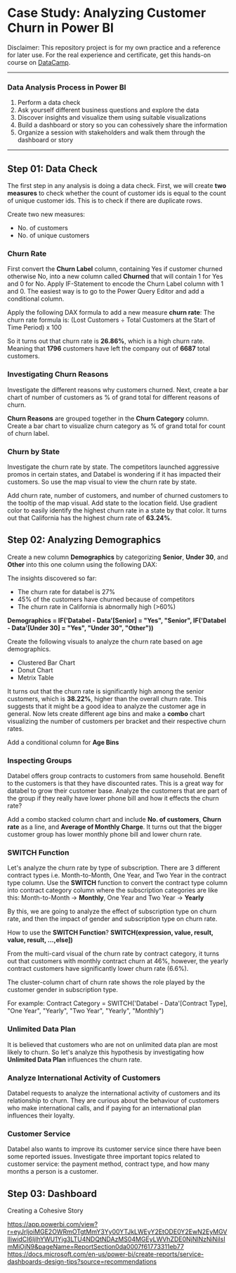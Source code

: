# Case Study: Analyzing Customer Churn in Power BI

Disclaimer: This repository project is for my own practice and a reference for later use. For the real experience and certificate, get this hands-on course on [DataCamp](https://app.datacamp.com/learn/courses/case-study-analyzing-customer-churn-in-power-bi).

---
### Data Analysis Process in Power BI
1. Perform a data check
2. Ask yourself different business questions and explore the data
3. Discover insights and visualize them using suitable visualizations
4. Build a dashboard or story so you can cohessively share the information
5. Organize a session with stakeholders and walk them through the dashboard or story
---

## Step 01: Data Check
The first step in any analysis is doing a data check. First, we will create **two measures** to check whether the count of customer ids is equal to the count of unique 
customer ids. This is to check if there are duplicate rows.

Create two new measures:
- No. of customers
- No. of unique customers

### Churn Rate
First convert the **Churn Label** column, containing Yes if customer churned otherwise No, into a new column called **Churned** that will contain 1 for Yes and 0 for No.
Apply IF-Statement to encode the Churn Label column with 1 and 0. The easiest way is to go to the Power Query Editor and add a conditional column.

Apply the following DAX formula to add a new measure **churn rate**:
The churn rate formula is: (Lost Customers ÷ Total Customers at the Start of Time Period) x 100

So it turns out that churn rate is **26.86%**, which is a high churn rate. Meaning that **1796** customers have left the company out of **6687** total customers.

### Investigating Churn Reasons
Investigate the different reasons why customers churned. Next, create a bar chart of number of customers as % of grand total for different reasons of churn.

**Churn Reasons** are grouped together in the **Churn Category** column. Create a bar chart to visualize churn category as % of grand total for count of churn label.

### Churn by State
Investigate the churn rate by state. The competitors launched aggressive promos in certain states, and Databel is wondering if it has impacted their customers. So use the map visual to view the churn rate by state.

Add churn rate, number of customers, and number of churned customers to the tooltip of the map visual. Add state to the location field. Use gradient color to easily identify the highest churn rate in a state by that color. 
It turns out that California has the highest churn rate of **63.24%**.

## Step 02: Analyzing Demographics
Create a new column **Demographics** by categorizing **Senior**, **Under 30**, and **Other** into this one column using the following DAX:

The insights discovered so far:
- The churn rate for databel is 27%
- 45% of the customers have churned because of competitors
- The churn rate in California is abnormally high (>60%)

**Demographics = IF('Databel - Data'[Senior] = "Yes", "Senior", IF('Databel - Data'[Under 30] = "Yes", "Under 30", "Other"))**

Create the following visuals to analyze the churn rate based on age demographics.
- Clustered Bar Chart
- Donut Chart
- Metrix Table

It turns out that the churn rate is significantly high among the senior customers, which is **38.22%**, higher than the overall churn rate. This suggests that it might be a good idea to analyze the customer age in general. Now lets create different age bins and make a **combo** chart visualizing the number of customers per bracket and their respective churn rates.

Add a conditional column for **Age Bins**

### Inspecting Groups
Databel offers group contracts to customers from same household. Benefit to the customers is that they have discounted rates. This is a great way for databel to grow their customer base. Analyze the customers that are part of the group if they really have lower phone bill and how it effects the churn rate?

Add a combo stacked column chart and include **No. of customers**, **Churn rate** as a line, and **Average of Monthly Charge**. It turns out that the bigger customer group has lower monthly phone bill and lower churn rate.

### SWITCH Function
Let's analyze the churn rate by type of subscription. There are 3 different contract types i.e. Month-to-Month, One Year, and Two Year in the contract type column.
Use the **SWITCH** function to convert the contract type column into contract category column where the subscription categories are like this: Month-to-Month -> **Monthly**, One Year and Two Year -> **Yearly**

By this, we are going to analyze the effect of subscription type on churn rate, and then the impact of gender and subscription type on churn rate.

How to use the **SWITCH Function**?
**SWITCH(expression, value, result, value, result, ...,else])**

From the multi-card visual of the churn rate by contract category, it turns out that customers with monthly contract churn at 46%, however, the yearly contract customers have significantly lower churn rate (6.6%).

The cluster-column chart of churn rate shows the role played by the customer gender in subscription type.

For example: Contract Category = SWITCH('Databel - Data'[Contract Type], "One Year", "Yearly", "Two Year", "Yearly", "Monthly")

### Unlimited Data Plan
It is believed that customers who are not on unlimited data plan are most likely to churn. So let's analyze this hypothesis by investigating how **Unlimited Data Plan** influences the churn rate.

### Analyze International Activity of Customers
Databel requests to analyze the international activity of customers and its relationship to churn. They are curious about the behaviour of customers who make international calls, and if paying for an international plan influences their loyalty.

### Customer Service
Databel also wants to improve its customer service since there have been some reported issues. Investigate three important topics related to customer service: the payment method, contract type, and how many months a person is a customer.

## Step 03: Dashboard
Creating a Cohesive Story

https://app.powerbi.com/view?r=eyJrIjoiMGE2OWRmOTgtMmY3Yy00YTJkLWEyY2EtODE0Y2EwN2EyMGVlIiwidCI6IjlhYWU1Yjg3LTU4NDQtNDAzMS04MGEyLWVhZDE0NjNlNzNiNiIsImMiOjN9&pageName=ReportSection0da0007f61773311eb77
https://docs.microsoft.com/en-us/power-bi/create-reports/service-dashboards-design-tips?source=recommendations





















